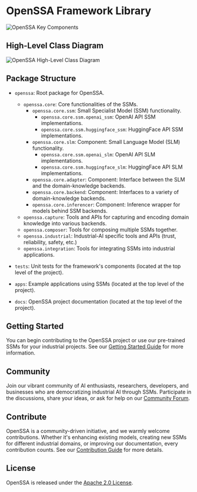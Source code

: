 # OpenSSA Framework Library

![OpenSSA Key Components](../docs/diagrams/ssm-key-components.drawio.png)

## High-Level Class Diagram

![OpenSSA High-Level Class Diagram](../docs/diagrams/ssm-class-diagram.drawio.png)

## Package Structure

- `openssa`: Root package for OpenSSA.
  - `openssa.core`: Core functionalities of the SSMs.
    - `openssa.core.ssm`: Small Specialist Model (SSM) functionality.
      - `openssa.core.ssm.openai_ssm`: OpenAI API SSM implementations.
      - `openssa.core.ssm.huggingface_ssm`: HuggingFace API SSM implementations.
    - `openssa.core.slm`: Component: Small Language Model (SLM) functionality.
      - `openssa.core.ssm.openai_slm`: OpenAI API SLM implementations.
      - `openssa.core.ssm.huggingface_slm`: HuggingFace API SLM implementations.
    - `openssa.core.adapter`: Component: Interface between the SLM and the domain-knowledge backends.
    - `openssa.core.backend`: Component: Interfaces to a variety of domain-knowledge backends.
    - `openssa.core.inferencer`: Component: Inference wrapper for models behind SSM backends.
  - `openssa.capture`: Tools and APIs for capturing and encoding domain knowledge into various backends.
  - `openssa.composer`: Tools for composing multiple SSMs together.
  - `openssa.industrial`: Industrial-AI specific tools and APIs (trust, reliability, safety, etc.)
  - `openssa.integration`: Tools for integrating SSMs into industrial applications.

- `tests`: Unit tests for the framework's components (located at the top level of the project).

- `apps`: Example applications using SSMs (located at the top level of the project).

- `docs`: OpenSSA project documentation (located at the top level of the project).

## Getting Started

You can begin contributing to the OpenSSA project or use our pre-trained SSMs for your industrial projects. See our [Getting
Started Guide](link-to-guide) for more information.

## Community

Join our vibrant community of AI enthusiasts, researchers, developers, and businesses who are democratizing industrial AI
through SSMs. Participate in the discussions, share your ideas, or ask for help on our [Community Forum](link-to-forum).

## Contribute

OpenSSA is a community-driven initiative, and we warmly welcome contributions. Whether it's enhancing existing models,
creating new SSMs for different industrial domains, or improving our documentation, every contribution counts. See our
[Contribution Guide](../docs/CONTRIBUTING.md) for more details.

## License

OpenSSA is released under the [Apache 2.0 License](../LICENSE.md).
